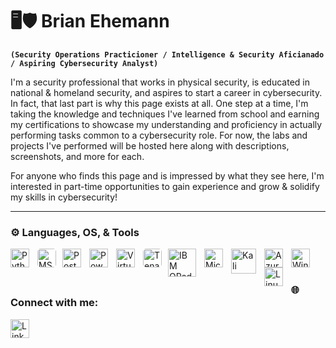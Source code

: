 # 🖥️🛡️ Brian Ehemann 

**`(Security Operations Practicioner / Intelligence & Security Aficianado / Aspiring Cybersecurity Analyst)`**

I'm a security professional that works in physical security, is educated in national & homeland security, and aspires to start a career in cybersecurity. In fact, that last part is why this page exists at all. One step at a time, I'm taking the knowledge and techniques I've learned from school and earning my certifications to showcase my understanding and proficiency in actually performing tasks common to a cybersecurity role. For now, the labs and projects I've performed will be hosted here along with descriptions, screenshots, and more for each.

For anyone who finds this page and is impressed by what they see here, I'm interested in part-time opportunities to gain experience and grow & solidify my skills in cybersecurity!

---
### ⚙️ Languages, OS, & Tools
[<img align="left" alt="Python" width="30px" style="padding-right:10px;" src="https://cdn.jsdelivr.net/gh/devicons/devicon/icons/python/python-original.svg"/>](https://www.python.org/)
[<img align="left" alt="MS SQL Server" width="30px" style="margin-right:10px;background-color:white;border-radius:5px" src="https://cdn.jsdelivr.net/gh/devicons/devicon/icons/microsoftsqlserver/microsoftsqlserver-plain.svg"/>](https://www.microsoft.com/en-us/sql-server/)
[<img align="left" alt="PostGreSQL" width="30px" style="padding-right:10px;" src="https://cdn.jsdelivr.net/gh/devicons/devicon/icons/postgresql/postgresql-original.svg"/>](https://www.postgresql.org/)
[<img align="left" alt="PowerShell" width="30px" style="padding-right:10px;" src="https://img.icons8.com/?size=512&id=59500&format=png"/>](https://learn.microsoft.com/en-us/powershell/scripting/windows-powershell/ise/introducing-the-windows-powershell-ise)
[<img align="left" alt="VirtualBox" width="30px" style="padding-right:10px;" src="https://img.icons8.com/?size=512&id=38792&format=png"/>](https://www.virtualbox.org/)
[<img align="left" alt="Tenable.SC" width="30px" style="margin-right:10px;background-color:white;border-radius:5px" src="https://media.trustradius.com/vendor-logos/EL/Re/0Q46T7MWW7A6-180x180.PNG"/>](https://www.tenable.com/products/nessus)
[<img align="left" alt="IBM QRadar" width="45px" style="padding-right:10px;" src="https://www.metabyte.com/files/picturemodule/58af745e55869_3.png"/>](https://www.ibm.com/qradar)
[<img align="left" alt="Microsoft Azure Sentinel" width="30px" style="padding-right:10px;" src="https://i.pinimg.com/736x/aa/2d/20/aa2d20591812177bb3a809f2e041d79c.jpg"/>](https://azure.microsoft.com/en-us/products/microsoft-sentinel/)
[<img align="left" alt="Kali Linux" width="40px" style="padding-right:10px;" src="https://img.icons8.com/?size=512&id=101665&format=png"/>](https://www.kali.org/)
[<img align="left" alt="Azure" width="30px" style="padding-right:10px;" src="https://cdn.jsdelivr.net/gh/devicons/devicon/icons/azure/azure-original.svg"/>](https://azure.microsoft.com/en-us)
<img align="left" alt="Windows" width="30px" style="padding-right:10px;" src="https://cdn.jsdelivr.net/gh/devicons/devicon/icons/windows8/windows8-original.svg"/>
<img align="left" alt="Linux" width="30px" style="padding-right:10px;" src="https://cdn.jsdelivr.net/gh/devicons/devicon/icons/linux/linux-original.svg"/>
<br />

#

### 🌐 Connect with me:
[<img align="left" alt="LinkedIn" width="30px" style="padding-right:10px;" src="https://img.icons8.com/?size=512&id=xuvGCOXi8Wyg&format=png"/>](https://www.linkedin.com/in/brian-e-720376174/)
